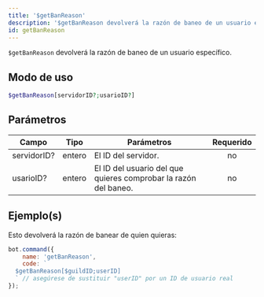 ```yaml
---
title: '$getBanReason'
description: '$getBanReason devolverá la razón de baneo de un usuario específico.'
id: getBanReason
---
```


`$getBanReason` devolverá la razón de baneo de un usuario específico.

## Modo de uso

```php
$getBanReason[servidorID?;usarioID?]
```

## Parámetros

| Campo       | Tipo   | Parámetros                                                      | Requerido |
| ----------- | ------ | --------------------------------------------------------------- |:---------:|
| servidorID? | entero | El ID del servidor.                                             |    no     |
| usarioID?   | entero | El ID del usuario del que quieres comprobar la razón del baneo. |    no     |

## Ejemplo(s)

Esto devolverá la razón de banear de quien quieras:

```javascript
bot.command({
    name: 'getBanReason',
    code: `
  $getBanReason[$guildID;userID] 
  ` // asegúrese de sustituir "userID" por un ID de usuario real
});
```